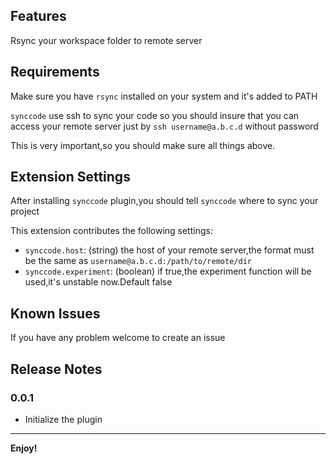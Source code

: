 ## Features

Rsync your workspace folder to remote server


## Requirements

Make sure you have `rsync` installed on your system and it's added to PATH

`synccode` use ssh to sync your code so you should insure that you can access your remote server
just by `ssh username@a.b.c.d` without password

This is very important,so you should make sure all things above.

## Extension Settings

After installing `synccode` plugin,you should tell `synccode` where to sync your project

This extension contributes the following settings:

* `synccode.host`: (string) the host of your remote server,the format must be the same as `username@a.b.c.d:/path/to/remote/dir`
* `synccode.experiment`: (boolean) if true,the experiment function will be used,it's unstable now.Default false

## Known Issues

If you have any problem welcome to create an issue

## Release Notes


### 0.0.1
* Initialize the plugin



---

**Enjoy!**
